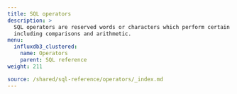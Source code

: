 ```yaml
---
title: SQL operators
description: > 
  SQL operators are reserved words or characters which perform certain operations,
  including comparisons and arithmetic.
menu:
  influxdb3_clustered:
    name: Operators
    parent: SQL reference
weight: 211

source: /shared/sql-reference/operators/_index.md
---
```


<!-- 
The content of this page is at /content/shared/sql-reference/operators/_index.md
-->
